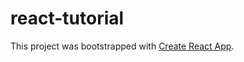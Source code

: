 # react-tutorial

This project was bootstrapped with [Create React App](https://github.com/facebookincubator/create-react-app).


